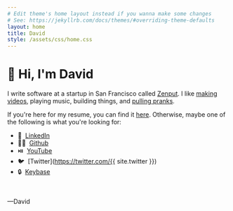 ```yaml
---
# Edit theme's home layout instead if you wanna make some changes
# See: https://jekyllrb.com/docs/themes/#overriding-theme-defaults
layout: home
title: David
style: /assets/css/home.css
---
```


# 👋 Hi, I'm David

I write software at a startup in San Francisco called [Zenput](https://www.zenput.com/). I like [making videos](https://www.youtube.com/user/dwat91), playing music, building things, and [pulling pranks](https://youtu.be/uBX6WRxhAKI).

If you're here for my resume, you can find it [here](/assets/downloads/resume.pdf). Otherwise, maybe one of the following is what you're looking for:

-   👥 &nbsp;[LinkedIn](https://www.linkedin.com/in/davidofwatkins/)
-   👨‍💻 &nbsp;[Github](https://github.com/davidofwatkins)
-   ⏯️ &nbsp;[YouTube](https://www.youtube.com/user/dwat91)
-   🐦 &nbsp;[Twitter](https://twitter.com/{{ site.twitter }})
-   🔒 &nbsp;[Keybase](https://keybase.io/davidofwatkins)

<br>

<p class="holiday-message">
    <!-- This will be filled by happy-holidays.js if appropriate -->
</p>

—David
